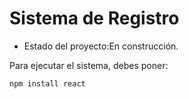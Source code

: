 <h1> Sistema de Registro </h1>

- Estado del proyecto:En construcción.

Para ejecutar el sistema, debes poner:

```npm install react```
